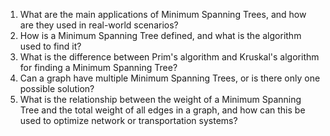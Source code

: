 

1. What are the main applications of Minimum Spanning Trees, and how are they used in real-world scenarios?
2. How is a Minimum Spanning Tree defined, and what is the algorithm used to find it?
3. What is the difference between Prim's algorithm and Kruskal's algorithm for finding a Minimum Spanning Tree?
4. Can a graph have multiple Minimum Spanning Trees, or is there only one possible solution?
5. What is the relationship between the weight of a Minimum Spanning Tree and the total weight of all edges in a graph, and how can this be used to optimize network or transportation systems?